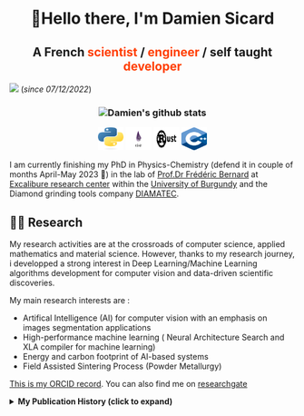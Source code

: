 <!-- # Hello there 👋 -->
<!-- README Header -->
<h1 align="center" id="title">👋Hello there, I'm Damien Sicard</h1>


<h2 align="center" id="presentation"> A French <span style="color:#FF3E00;font-weight:bold">scientist </span> / <span style="color:#FF3E00;font-weight:bold"> engineer </span> / self taught <span style="color:#FF3E00;font-weight:bold"> developer </span> </h2>

![](https://komarev.com/ghpvc/?username=altar31)
(*since 07/12/2022*)


<!-- Programming Languages -->
<h3 align="center" id="languages">

![Damien's github stats](https://github-readme-stats.vercel.app/api?username=altar31&count_private=true&show_icons=true&theme=moltack)<a href="https://github.com/altar31/github-readme-stats">
</h3>



<p align="center">
    <!------>
    <a href="https://www.python.org" target="blank" rel="noreferrer">
    <img src="public/python-logo.svg" alt="python" width="45" height="40"/></a>
    <!------>
    <a href="https://elixir-lang.org/" target="blank" rel="noreferrer">
    <img src="public/elixir-logo.png" alt="elixir" width="45" height="40"/></a>
     <!------>
    <a href="https://www.rust-lang.org/" target="blank" rel="noreferrer">
    <img src="public/rust-logo.png" alt="matlab" width="45" height="40"/></a>
    <!------>
    <a href="https://isocpp.org/" target="blank" rel="noreferrer">
    <img src="public/cpp-logo.png" alt="cpp" width="45" height="40"/></a>
    <!------>
</p>

I am currently finishing my PhD in Physics-Chemistry (defend it in couple of months April-May 2023 🎉) in the lab of  [Prof.Dr Frédéric Bernard](https://icb.u-bourgogne.fr/equipe/frederic-bernard/#carriere) at [Excalibure research center](https://icb.u-bourgogne.fr/en/excalibure-center/) within the [University of Burgundy](https://en.u-bourgogne.fr/) and the Diamond grinding tools company [DIAMATEC](http://www.diamatec.fr/en/).

## 👨‍🔬 Research 
My research activities are at the crossroads of computer science, applied mathematics and material science. However, thanks to my research journey, i developped a strong interest in Deep Learning/Machine Learning algorithms development for computer vision and data-driven scientific discoveries.

<!-- - 👀 I’m interested in ...
- 🌱 I’m currently learning ...
- 💞️ I’m looking to collaborate on ...
- 📫 How to reach me ... -->
My main research interests are :
* Artifical Intelligence (AI) for computer vision  with an emphasis on images segmentation applications
* High-performance machine learning ( Neural Architecture Search and XLA compiler for machine learning) 
* Energy and carbon footprint of AI-based systems
* Field Assisted Sintering Process (Powder Metallurgy)

[This is my ORCID record](https://orcid.org/0000-0003-1579-2859). You can also find me on [researchgate](https://www.researchgate.net/profile/Damien-Sicard)

<details>
<summary>
 <b>My Publication History<b> (click to expand)
</summary>
<br>

<!-->
| Title | Journal | Authors | Year | Repository(if applicable) |
|---|---|---|---|---|
| [Plotly.NET: A fully featured charting library for .NET programming languages](https://f1000research.com/articles/11-1094) | F1000Research | **K Schneider**, B Venn, T Mühlhaus | 2022 | [plotly/Plotly.NET](https://github.com/plotly/Plotly.NET) |
| [iMLP, a predictor for internal matrix targeting-like sequences in mitochondrial proteins](https://doi.org/10.1515/hsz-2021-0185) | Biological Chemistry | **K Schneider**, D Zimmer, H Nielsen, J M Herrmann, T Mühlhaus | 2021 | [CSBiology/iMLP](https://github.com/CSBiology/iMLP) |
|[TMEA: A Thermodynamically Motivated Framework for Functional Characterization of Biological Responses to System Acclimation](https://doi.org/10.3390/e22091030)| Entropy | **K Schneider**, B Venn, T Mühlhaus | 2020 | [CSBiology/TMEA](https://github.com/CSBiology/TMEA) |
|[Translational Components Contribute to Acclimation Responses to High Light, Heat, and Cold in Arabidopsis](https://www.sciencedirect.com/science/article/pii/S2589004220305186)|iScience|A Garcia-Molina, T Kleine, **K Schneider**, T Mühlhaus, M Lehmann, D Leister|2020| |
|[FSharpGephiStreamer: An idiomatic bridge between F# and network visualization](https://joss.theoj.org/papers/10.21105/joss.01445.pdf)|Journal of Open Source Software|**K Schneider**, T Mühlhaus|2019|[CSBiology/FSharpGephiStreamer](https://github.com/CSBiology/FSharpGephiStreamer)|
|[Artificial intelligence understands peptide observability and assists with absolute protein quantification](https://www.frontiersin.org/articles/10.3389/fpls.2018.01559/full)|Frontiers in Plant Science|D Zimmer, **K Schneider**, F Sommer, M Schroda, T Mühlhaus|2018|[Source code in BioFSharp](https://github.com/CSBiology/BioFSharp/blob/master/src/BioFSharp.ML/DPPOP.fs)|

</details>




<!---
altar31/altar31 is a ✨ special ✨ repository because its `README.md` (this file) appears on your GitHub profile.
You can click the Preview link to take a look at your changes.
--->
